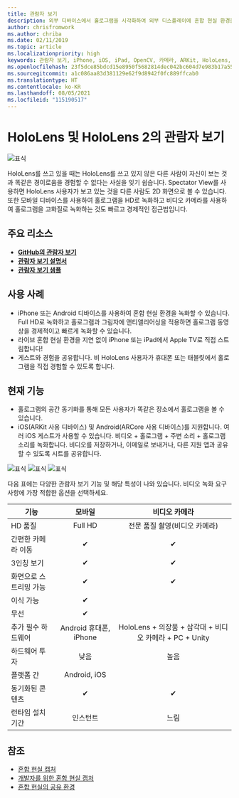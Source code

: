 ```yaml
---
title: 관람자 보기
description: 외부 디바이스에서 홀로그램을 시각화하여 외부 디스플레이에 혼합 현실 환경을 표시하거나 기록합니다.
author: chrisfromwork
ms.author: chriba
ms.date: 02/11/2019
ms.topic: article
ms.localizationpriority: high
keywords: 관람자 보기, iPhone, iOS, iPad, OpenCV, 카메라, ARKit, HoloLens, Mixed Reality, Mixed Reality Toolkit, 데모, 레코드
ms.openlocfilehash: 23f5dce85bdcd15e8950f5682814dec042bc604d7e983b17a5528949e51e844a
ms.sourcegitcommit: a1c086aa83d381129e62f9d8942f0fc889ffcab0
ms.translationtype: HT
ms.contentlocale: ko-KR
ms.lasthandoff: 08/05/2021
ms.locfileid: "115190517"
---
```

# <a name="spectator-view-for-hololens-and-hololens-2"></a>HoloLens 및 HoloLens 2의 관람자 보기

![표식](images/SpecViewPhoneHero.jpg)

HoloLens를 쓰고 있을 때는 HoloLens를 쓰고 있지 않은 다른 사람이 자신이 보는 것과 똑같은 경이로움을 경험할 수 없다는 사실을 잊기 쉽습니다. Spectator View를 사용하면 HoloLens 사용자가 보고 있는 것을 다른 사람도 2D 화면으로 볼 수 있습니다. 또한 모바일 디바이스를 사용하여 홀로그램을 HD로 녹화하고 비디오 카메라를 사용하여 홀로그램을 고화질로 녹화하는 것도 빠르고 경제적인 접근법입니다.

## <a name="key-resources"></a>주요 리소스

* [**GitHub의 관람자 보기**](https://github.com/microsoft/MixedReality-SpectatorView)
* [**관람자 보기 설명서**](https://microsoft.github.io/MixedReality-SpectatorView/README.html)
* [**관람자 보기 샘플**](https://github.com/microsoft/MixedReality-SpectatorView/tree/master/samples)

## <a name="use-cases"></a>사용 사례

* iPhone 또는 Android 디바이스를 사용하여 혼합 현실 환경을 녹화할 수 있습니다. Full HD로 녹화하고 홀로그램과 그림자에 앤티앨리어싱을 적용하면 홀로그램 동영상을 경제적이고 빠르게 녹화할 수 있습니다.
* 라이브 혼합 현실 환경을 지연 없이 iPhone 또는 iPad에서 Apple TV로 직접 스트림합니다!
* 게스트와 경험을 공유합니다. 비 HoloLens 사용자가 휴대폰 또는 태블릿에서 홀로그램을 직접 경험할 수 있도록 합니다.

## <a name="current-features"></a>현재 기능

* 홀로그램의 공간 동기화를 통해 모든 사용자가 똑같은 장소에서 홀로그램을 볼 수 있습니다.
* iOS(ARKit 사용 디바이스) 및 Android(ARCore 사용 디바이스)를 지원합니다.
여러 iOS 게스트가 사용할 수 있습니다.
비디오 + 홀로그램 + 주변 소리 + 홀로그램 소리를 녹화합니다.
비디오를 저장하거나, 이메일로 보내거나, 다른 지원 앱과 공유할 수 있도록 시트를 공유합니다.

![표식](images/SpecViewPhoneDemo.jpg)
![표식](images/hololensspectatorview-500px.jpg) ![표식](images/spectatorview-300px.png)

다음 표에는 다양한 관람자 보기 기능 및 해당 특성이 나와 있습니다. 비디오 녹화 요구 사항에 가장 적합한 옵션을 선택하세요.

|      기능                                | 모바일                  |                    비디오 카메라              |
|--------------------------------------|:-----------------------:|:-------------------------------------------:|
| HD 품질                           |         Full HD         |        전문 품질 촬영(비디오 카메라)      |
| 간편한 카메라 이동                 |            ✔            |                      ✔                      |
| 3인칭 보기                    |            ✔            |                      ✔                      |
| 화면으로 스트리밍 가능           |            ✔            |                      ✔                      |
| 이식 가능                             |            ✔            |                                             |
| 무선                             |            ✔            |                                             |
| 추가 필수 하드웨어         |     Android 휴대폰, iPhone    | HoloLens + 의장품 + 삼각대 + 비디오 카메라 + PC + Unity |
| 하드웨어 투자                  |           낮음            |                     높음                    |
| 플랫폼 간                       |           Android, iOS   |                                             |
| 동기화된 콘텐츠                 |            ✔            |                      ✔                      |
| 런타임 설치 기간               |         인스턴트          |                     느림                    |
## <a name="see-also"></a>참조

* [혼합 현실 캡처](/hololens/holographic-photos-and-videos) 
* [개발자를 위한 혼합 현실 캡처](mixed-reality-capture-for-developers.md)
* [혼합 현실의 공유 환경](shared-experiences-in-mixed-reality.md)